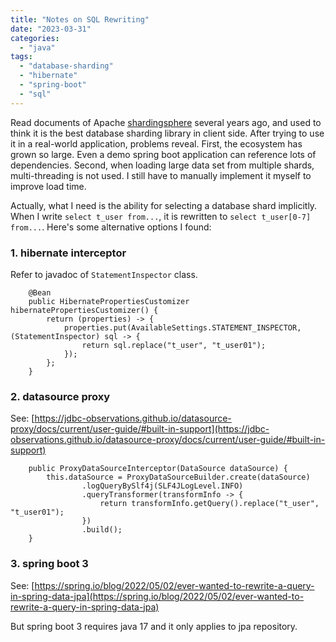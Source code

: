 ```yaml
---
title: "Notes on SQL Rewriting"
date: "2023-03-31"
categories: 
  - "java"
tags: 
  - "database-sharding"
  - "hibernate"
  - "spring-boot"
  - "sql"
---
```


Read documents of Apache [shardingsphere](https://shardingsphere.apache.org/) several years ago, and used to think it is the best database sharding library in client side. After trying to use it in a real-world application, problems reveal. First, the ecosystem has grown so large. Even a demo spring boot application can reference lots of dependencies. Second, when loading large data set from multiple shards, multi-threading is not used. I still have to manually implement it myself to improve load time.

Actually, what I need is the ability for selecting a database shard implicitly. When I write `select t_user from...`, it is rewritten to `select t_user[0-7] from...`. Here's some alternative options I found:

### 1\. hibernate interceptor

Refer to javadoc of `StatementInspector` class.

```
    @Bean
    public HibernatePropertiesCustomizer hibernatePropertiesCustomizer() {
        return (properties) -> {
            properties.put(AvailableSettings.STATEMENT_INSPECTOR, (StatementInspector) sql -> {
                return sql.replace("t_user", "t_user01");
            });
        };
    }

```

### 2\. datasource proxy

See: [https://jdbc-observations.github.io/datasource-proxy/docs/current/user-guide/#built-in-support](https://jdbc-observations.github.io/datasource-proxy/docs/current/user-guide/#built-in-support)

```
    public ProxyDataSourceInterceptor(DataSource dataSource) {
        this.dataSource = ProxyDataSourceBuilder.create(dataSource)
                .logQueryBySlf4j(SLF4JLogLevel.INFO)
                .queryTransformer(transformInfo -> {
                    return transformInfo.getQuery().replace("t_user", "t_user01");
                })
                .build();
    }

```

### 3\. spring boot 3

See: [https://spring.io/blog/2022/05/02/ever-wanted-to-rewrite-a-query-in-spring-data-jpa](https://spring.io/blog/2022/05/02/ever-wanted-to-rewrite-a-query-in-spring-data-jpa)

But spring boot 3 requires java 17 and it only applies to jpa repository.

